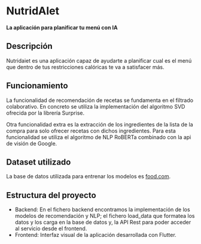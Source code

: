 # NutridAIet

**La aplicación para planificar tu menú con IA**

## Descripción
Nutridaiet es una aplicación capaz de ayudarte a planificar cual es el menú que dentro de tus restricciones calóricas te va a satisfacer más.

## Funcionamiento
La funcionalidad de recomendación de recetas se fundamenta en el filtrado colaborativo. En concreto se utiliza la implementación del algoritmo SVD ofrecida por la librería Surprise.

Otra funcionalidad extra es la extracción de los ingredientes de la lista de la compra para solo ofrecer recetas con dichos ingredientes. Para esta funcionalidad se utiliza el algoritmo de NLP RoBERTa combinado con la api de visión de Google.

## Dataset utilizado
La base de datos utilizada para entrenar los modelos es [food.com](https://www.kaggle.com/shuyangli94/food-com-recipes-and-user-interactions).

## Estructura del proyecto

- Backend: En el fichero backend encontramos la implementación de los modelos de recomendación y NLP; el fichero load_data que formatea los datos y los carga en la base de datos y, la API Rest para poder acceder al servicio desde el frontend. 
- Frontend: Interfaz visual de la aplicación desarrollada con Flutter.